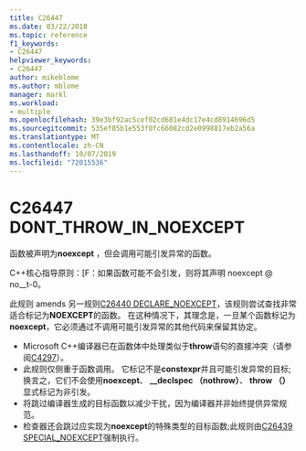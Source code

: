 ```yaml
---
title: C26447
ms.date: 03/22/2018
ms.topic: reference
f1_keywords:
- C26447
helpviewer_keywords:
- C26447
author: mikeblome
ms.author: mblome
manager: markl
ms.workload:
- multiple
ms.openlocfilehash: 39e3bf92ac5cef02cd681e4dc17e4cd8914696d5
ms.sourcegitcommit: 535ef05b1e553f0fc66082cd2e0998817eb2a56a
ms.translationtype: MT
ms.contentlocale: zh-CN
ms.lasthandoff: 10/07/2019
ms.locfileid: "72015536"
---
```

# <a name="c26447-dont_throw_in_noexcept"></a>C26447 DONT_THROW_IN_NOEXCEPT

函数被声明为**noexcept** ，但会调用可能引发异常的函数。

C++核心指导原则：[F：如果函数可能不会引发，则将其声明 noexcept @ no__t-0。

此规则 amends 另一规则[C26440 DECLARE_NOEXCEPT](c26440.md)，该规则尝试查找非常适合标记为**NOEXCEPT**的函数。 在这种情况下，其理念是，一旦某个函数标记为**noexcept**，它必须通过不调用可能引发异常的其他代码来保留其协定。

- Microsoft C++编译器已在函数体中处理类似于**throw**语句的直接冲突（请参阅[C4297](/cpp/error-messages/compiler-warnings/compiler-warning-level-1-c4297)）。
- 此规则仅侧重于函数调用。 它标记不是**constexpr**并且可能引发异常的目标;换言之，它们不会使用**noexcept**、 **__declspec （nothrow）**、 **throw （）** 显式标记为非引发。
- 将跳过编译器生成的目标函数以减少干扰，因为编译器并非始终提供异常规范。
- 检查器还会跳过应实现为**noexcept**的特殊类型的目标函数;此规则由[C26439 SPECIAL_NOEXCEPT](c26439.md)强制执行。
